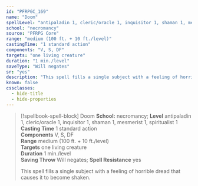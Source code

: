 ```yaml
---
id: "PFRPGC_169"
name: "Doom"
spellLevel: "antipaladin 1, cleric/oracle 1, inquisitor 1, shaman 1, mesmerist 1, spiritualist 1"
school: "necromancy"
source: "PFRPG Core"
range: "medium (100 ft. + 10 ft./level)"
castingTime: "1 standard action"
components: "V, S, DF"
targets: "one living creature"
duration: "1 min./level"
saveType: "Will negates"
sr: "yes"
description: "This spell fills a single subject with a feeling of horrible dread that causes it to become shaken."
known: false
cssclasses:
  - hide-title
  - hide-properties
---
```


> [!spellbook-spell-block] Doom
> **School:** necromancy; **Level** antipaladin 1, cleric/oracle 1, inquisitor 1, shaman 1, mesmerist 1, spiritualist 1
> **Casting Time** 1 standard action  
> **Components** V, S, DF  
> **Range** medium (100 ft. + 10 ft./level)  
> **Targets** one living creature  
> **Duration** 1 min./level  
> **Saving Throw** Will negates; **Spell Resistance** yes
> 
> This spell fills a single subject with a feeling of horrible dread that causes it to become shaken.